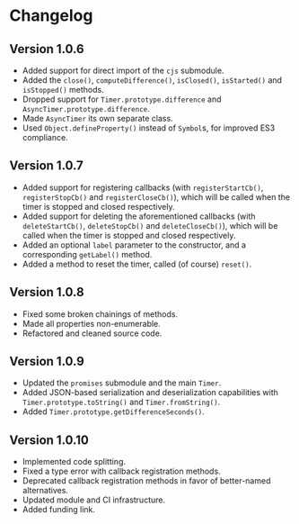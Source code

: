 # Changelog

## Version 1.0.6

- Added support for direct import of the `cjs` submodule.
- Added the `close()`, `computeDifference()`, `isClosed()`, `isStarted()` and `isStopped()` methods.
- Dropped support for `Timer.prototype.difference` and `AsyncTimer.prototype.difference`.
- Made `AsyncTimer` its own separate class.
- Used `Object.defineProperty()` instead of `Symbol`s, for improved ES3 compliance.

## Version 1.0.7

- Added support for registering callbacks
  (with `registerStartCb()`, `registerStopCb()` and `registerCloseCb()`),
  which will be called when the timer is stopped and closed respectively.
- Added support for deleting the aforementioned callbacks
  (with `deleteStartCb()`, `deleteStopCb()` and `deleteCloseCb()`),
  which will be called when the timer is stopped and closed respectively.
- Added an optional `label` parameter to the constructor, and a corresponding `getLabel()` method.
- Added a method to reset the timer, called (of course) `reset()`.

## Version 1.0.8

- Fixed some broken chainings of methods.
- Made all properties non-enumerable.
- Refactored and cleaned source code.

## Version 1.0.9

- Updated the `promises` submodule and the main `Timer`.
- Added JSON-based serialization and deserialization capabilities with `Timer.prototype.toString()`
  and `Timer.fromString()`.
- Added `Timer.prototype.getDifferenceSeconds()`.

## Version 1.0.10

- Implemented code splitting.
- Fixed a type error with callback registration methods.
- Deprecated callback registration methods in favor of better-named alternatives.
- Updated module and CI infrastructure.
- Added funding link.
